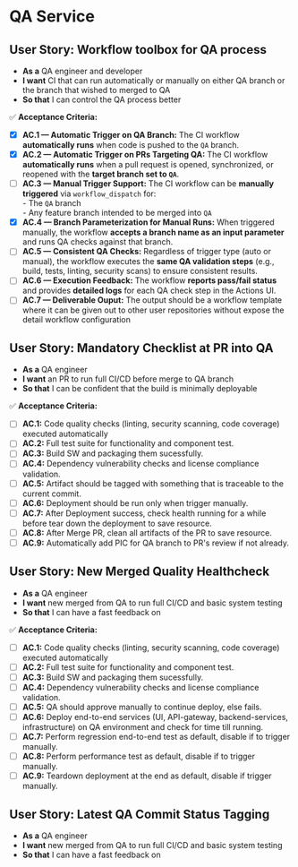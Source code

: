 # QA Service

## **User Story: Workflow toolbox for QA process**

* **As a** QA engineer and developer
* **I want** CI that can run automatically or manually on either QA branch or the branch that wished to merged to QA
* **So that** I can control the QA process better

✅ **Acceptance Criteria:**
- [X] **AC.1 — Automatic Trigger on QA Branch:** The CI workflow **automatically runs** when code is pushed to the `QA` branch.  
- [X] **AC.2 — Automatic Trigger on PRs Targeting QA:** The CI workflow **automatically runs** when a pull request is opened, synchronized, or reopened with the **target branch set to `QA`**.  
- [ ] **AC.3 — Manual Trigger Support:** The CI workflow can be **manually triggered** via `workflow_dispatch` for:  
      - The `QA` branch  
      - Any feature branch intended to be merged into `QA`
- [x] **AC.4 — Branch Parameterization for Manual Runs:**  When triggered manually, the workflow **accepts a branch name as an input parameter** and runs QA checks against that branch.  
- [ ] **AC.5 — Consistent QA Checks:** Regardless of trigger type (auto or manual), the workflow executes the **same QA validation steps** (e.g., build, tests, linting, security scans) to ensure consistent results.  
- [ ] **AC.6 — Execution Feedback:** The workflow **reports pass/fail status** and provides **detailed logs** for each QA check step in the Actions UI.
- [ ] **AC.7 — Deliverable Ouput:** The output should be a workflow template where it can be given out to other user repositories without expose the detail workflow configuration

## **User Story: Mandatory Checklist at PR into QA**

* **As a** QA engineer
* **I want** an PR to run full CI/CD before merge to QA branch
* **So that** I can be confident that the build is minimally deployable

✅ **Acceptance Criteria:**

- [ ] **AC.1:** Code quality checks (linting, security scanning, code coverage) executed automatically
- [ ] **AC.2:** Full test suite for functionality and component test.
- [ ] **AC.3:** Build SW and packaging them sucessfully.
- [ ] **AC.4:** Dependency vulnerability checks and license compliance validation.
- [ ] **AC.5:** Artifact should be tagged with something that is traceable to the current commit.
- [ ] **AC.6:** Deployment should be run only when trigger manually.
- [ ] **AC.7:** After Deployment success, check health running for a while before tear down the deployment to save resource.
- [ ] **AC.8:** After Merge PR, clean all artifacts of the PR to save resource.
- [ ] **AC.9:** Automatically add PIC for QA branch to PR's review if not already.

## **User Story: New Merged Quality Healthcheck**

* **As a** QA engineer
* **I want** new merged from QA to run full CI/CD and basic system testing
* **So that** I can have a fast feedback on 

✅ **Acceptance Criteria:**

- [ ] **AC.1:** Code quality checks (linting, security scanning, code coverage) executed automatically
- [ ] **AC.2:** Full test suite for functionality and component test.
- [ ] **AC.3:** Build SW and packaging them sucessfully.
- [ ] **AC.4:** Dependency vulnerability checks and license compliance validation.
- [ ] **AC.5:** QA should approve manually to continue deploy, else fails.
- [ ] **AC.6:** Deploy end-to-end services (UI, API-gateway, backend-services, infrastructure) on QA environment and check for time till running.
- [ ] **AC.7:** Perform regression end-to-end test as default, disable if to trigger manually.
- [ ] **AC.8:** Perform performance test as default, disable if to trigger manually.
- [ ] **AC.9:** Teardown deployment at the end as default, disable if trigger manually.

## **User Story: Latest QA Commit Status Tagging**

* **As a** QA engineer
* **I want** new merged from QA to run full CI/CD and basic system testing
* **So that** I can have a fast feedback on 